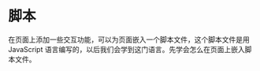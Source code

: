 # 脚本

在页面上添加一些交互功能，可以为页面嵌入一个脚本文件，这个脚本文件是用 JavaScript 语言编写的，以后我们会学到这门语言。先学会怎么在页面上嵌入脚本文件。

```

```




